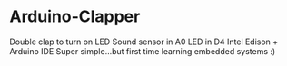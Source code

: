 # Arduino-Clapper
Double clap to turn on LED 
Sound sensor in A0
LED in D4
Intel Edison + Arduino IDE 
Super simple...but first time learning embedded systems :) 
